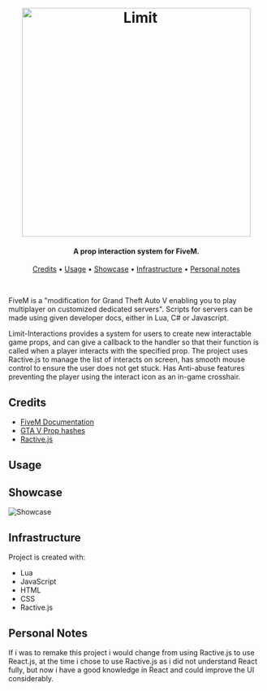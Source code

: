 <h1 align="center">
	<br>
    <img src="https://i.imgur.com/Pq1PHnN.png" alt="Limit" width="450">
    <br>
</h1>

<h4 align="center">A prop interaction system for FiveM.</h4>

<p align="center">
  <a href="#credits">Credits</a> •
  <a href="#usage">Usage</a> •
  <a href="#showcase">Showcase</a> •
  <a href="#infrastructure">Infrastructure</a> •
  <a href="#personal-notes">Personal notes</a>
</p>
<br>

FiveM is a "modification for Grand Theft Auto V enabling you to play multiplayer on customized dedicated servers". Scripts for servers can be made using given developer docs, either in Lua, C# or Javascript.

Limit-Interactions provides a system for users to create new interactable game props, and can give a callback to the handler so that their function is called when a player interacts with the specified prop. The project uses Ractive.js to manage the list of interacts on screen, has smooth mouse control to ensure the user does not get stuck. Has Anti-abuse features preventing the player using the interact icon as an in-game crosshair.

## Credits
- [FiveM Documentation](https://docs.fivem.net/docs/ "FiveM Documentation")  
- [GTA V Prop hashes](http://gtahash.site/?s=121155 "GTA V Prop hashes")  
- [Ractive.js](https://ractive.js.org "Ractive.js")  

## Usage

## Showcase
![Showcase](showcase/showcase.gif)

## Infrastructure
Project is created with:
* Lua
* JavaScript
* HTML
* CSS
* Ractive.js

## Personal Notes
If i was to remake this project i would change from using Ractive.js to use React.js, at the time i chose to use Ractive.js as i did not understand React fully, but now i have a good knowledge in React and could improve the UI considerably.
